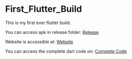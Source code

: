 # First_Flutter_Build

This is my first ever flutter build. 



You can access apk in release folder: [Release](https://github.com/aakankshsingh02/First_Flutter_Build/tree/main/release)



Website is accessible at: [Website](https://thriving-creponne-be4d7c.netlify.app)


You can access the complete dart code on: [Complete Code](https://github.com/aakankshsingh02/flutter_development/tree/main/lib)
